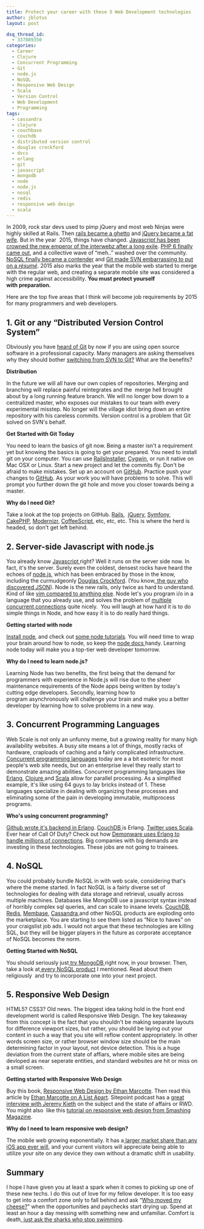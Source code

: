 ```yaml
---
title: Protect your career with these 5 Web Development technologies
author: jblotus
layout: post

dsq_thread_id:
  - 337889350
categories:
  - Career
  - Clojure
  - Concurrent Programming
  - Git
  - node.js
  - NoSQL
  - Responsive Web Design
  - Scala
  - Version Control
  - Web Development
  - Programming
tags:
  - cassandra
  - clojure
  - couchbase
  - couchdb
  - distributed version control
  - douglas crockford
  - dvcs
  - erlang
  - git
  - javascript
  - mongodb
  - node
  - node.js
  - nosql
  - redis
  - responsive web design
  - scala
---
```

In 2009, rock star devs used to pimp jQuery and most web Ninjas were highly skilled at Rails. Then [rails became a ghetto][1] and [jQuery became a fat wife][2]. But in the year  2015, things have changed. [Javascript has been crowned the new emperor of the interwebz after a long exile][3]. [PHP 6 finally came out][4], and a collective wave of &#8220;meh..&#8221; washed over the community. [NoSQL finally became a contender][5] and [Git made SVN embarrassing to put on a *résumé*][6]. 2015 also marks the year that the mobile web started to merge with the regular web, and creating a separate mobile site was considered a high crime against accessibility. **You must protect yourself with preparation.**

Here are the top five areas that I think will become job requirements by 2015 for many programmers and web developers.

<!--more-->

## **1. Git or any &#8220;Distributed Version Control System&#8221;**

Obviously you have [heard of Git][7] by now if you are using open source software in a professional capacity. Many managers are asking themselves why they should bother [switching from SVN to Git?][8] What are the benefits?

**Distribution**

In the future we will all have our own copies of repositories. Merging and branching will replace painful reintegrates and the  merge hell brought about by a long running feature branch. We will no longer bow down to a centralized master, who exposes our mistakes to our team with every experimental misstep. No longer will the village idiot bring down an entire repository with his careless commits. Version control is a problem that Git solved on SVN's behalf.

**Get Started with Git Today**

You need to learn the basics of git now. Being a master isn't a requirement yet but knowing the basics is going to get your prepared. You need to install git on your computer. You can use [RailsInstaller][9], [Cygwin][10], or run it native on Mac OSX or Linux. Start a new project and let the commits fly. Don't be afraid to make mistakes. Set up an account on [GitHub][11]. Practice push your changes to [GitHub][11]. As your work you will have problems to solve. This will prompt you further down the git hole and move you closer towards being a master.

**Why do I need Git?**

Take a look at the top projects on GitHub. [Rails][12],  [jQuery][13], [Symfony][14], [CakePHP][15], [Modernizr][16], [CoffeeScript][17], etc, etc, etc. This is where the herd is headed, so don't get left behind.

## **2. Server-side Javascript with node.js**

You already know [Javascript ][18]right? Well it runs on the server side now. In fact, it's the server. Surely even the coldest, densest rocks have heard the echoes of [node.js][19], which has been embraced by those in the know, including the curmudgeonly [Douglas Crockford][20]. (You know,[ the guy who discovered JSON][21]). Node is the new rails, only twice as hard to understand. Kind of like [vim compared to anything else][22]. Node let's you program i/o in a language that you already use, and solves the problem of [multiple concurrent connections][23] quite nicely.  You will laugh at how hard it is to do simple things in Node, and how easy it is to do really hard things.

**Getting started with node**

[Install node][24], and check out [some node tutorials][25]. You will need time to wrap your brain around how to node, so keep the [node docs ][26]handy. Learning node today will make you a top-tier web developer tomorrow.

**Why do I need to learn node.js?**

Learning Node has two benefits, the first being that the demand for programmers with experience in Node.js will rise due to the sheer maintenance requirements of the Node apps being written by today's cutting edge developers. Secondly, learning how to program asynchronously will challenge your brain and make you a better developer by learning how to solve problems in a new way.

## **3. Concurrent Programming Languages**

Web Scale is not only an unfunny meme, but a growing reality for many high availability websites. A busy site means a lot of things, mostly racks of hardware, craploads of caching and a fairly complicated infrastructure.[ Concurrent programming languages][27] today are a a bit esoteric for most people's web site needs, but on an enterprise level they really start to demonstrate amazing abilities. Concurrent programming languages like [Erlang][28], [Clojure ][29]and [Scala][30] allow for parallel processing. As a simplified example, it's like using 64 guys to lay bricks instead of 1. These languages specialize in dealing with organizing these processes and eliminating some of the pain in developing immutable, multiprocess programs.

**Who's using concurrent programming?**

[Github wrote it's backend in Erlang][31]. [CouchDB ][32]is Erlang. [Twitter uses Scala][33]. Ever hear of Call Of Duty? Check out how [Demonware uses Erlang to handle millions of connections][34]. Big companies with big demands are investing in these technologies. These jobs are not going to trainees.

## **4. NoSQL**

You could probably bundle NoSQL in with web scale, considering that's where the meme started. In fact NoSQL is a fairly diverse set of technologies for dealing with data storage and retrieval, usually across multiple machines. Databases like MongoDB use a javascript syntax instead of horribly complex sql queries, and can scale to insane levels. [CouchDB][32], [Redis][35], [Membase][36], [Cassandra ][37]and other NoSQL products are exploding onto the marketplace. You are starting to see them listed as &#8220;Nice to haves&#8221; on your craigslist job ads. I would not argue that these technologies are killing SQL, but they will be bigger players in the future as corporate acceptance of NoSQL becomes the norm.

**Getting Started with NoSQL**

You should seriously just[ try MongoDB ][38]right now, in your browser. Then, take a look at[ every NoSQL product][39] I mentioned. Read about them religiously  and try to incorporate one into your next project.

## **5. Responsive Web Design**

HTML5? CSS3? Old news. The biggest idea taking hold in the front end development world is called Responsive Web Design. The key takeaway from this concept is the fact that you shouldn't be making separate layouts for difference viewport sizes, but rather, you should be laying out your content in such a way that you site will reflow content appropriately. In other words screen size, or rather browser window size should be the main determining factor in your layout, not device detection. This is a huge deviation from the current state of affiars, where mobile sites are being devloped as near seperate entities, and standard websites are hit or miss on a small screen.

**Getting started with Responsive Web Design**

Buy this book, [Responsive Web Design by Ethan Marcotte][40]. Then read this article by [Ethan Marcotte on A List Apart][41]. Sitepoint podcast has a [great interview with Jeremy Kieth][42] on the subject and the state of affairs or RWD. You might also  like this [tutorial on responsive web design from Smashing Magazine][43].

**Why do I need to learn responsive web design?**

The mobile web growing exponentially. It has a[ larger market share than any iOS app ever will][44], and your current visitors will appreciate being able to utilize your site on any device they own without a dramatic shift in usability.

## **Summary**

I hope I have given you at least a spark when it comes to picking up one of these new techs. I do this out of love for my fellow developer. It is too easy to get into a comfort zone only to fall behind and ask &#8220;[Who moved my cheese?][45]&#8221; when the opportunities and paychecks start drying up. Spend at least an hour a day messing with something new and unfamiliar. Comfort is death,[ just ask the sharks who stop swimming][46].

 [1]: http://zedshaw.com/rants/rails_is_a_ghetto.html
 [2]: http://meta.stackoverflow.com/questions/45176/when-is-use-jquery-not-a-valid-answer-to-a-javascript-question
 [3]: https://github.com/languages/JavaScript
 [4]: http://www.xarg.org/2011/06/php-hacking/
 [5]: http://jobs.nosqlweekly.com/blog/nosql-job-trends/
 [6]: http://whygitisbetterthanx.com/
 [7]: http://git-scm.com/
 [8]: http://stackoverflow.com/questions/871/why-is-git-better-than-subversion
 [9]: http://railsinstaller.org/
 [10]: http://www.cygwin.com/
 [11]: https://github.com/
 [12]: https://github.com/rails/rails
 [13]: https://github.com/jquery/jquery
 [14]: https://github.com/symfony/symfony
 [15]: https://github.com/cakephp
 [16]: https://github.com/Modernizr/Modernizr
 [17]: http://jashkenas.github.com/coffee-script/
 [18]: https://developer.mozilla.org/en/javascript
 [19]: http://nodejs.org/
 [20]: http://www.crockford.com/
 [21]: http://developer.yahoo.com/yui/theater/video.php?v=crockford-json
 [22]: http://symbolsystem.com/2010/12/15/this-is-your-brain-on-vim/
 [23]: http://en.wikipedia.org/wiki/C10k
 [24]: http://www.jblotus.com/2011/05/28/building-your-first-node-js-app-part-1-installing-node-on-windows-7/
 [25]: http://www.jblotus.com/tag/node-js/
 [26]: http://nodejs.org/docs/
 [27]: http://en.wikipedia.org/wiki/Concurrent_computing#Concurrent_programming_languages
 [28]: http://www.erlang.org/
 [29]: http://clojure.org/
 [30]: http://www.scala-lang.org/
 [31]: https://github.com/blog/530-how-we-made-github-fast
 [32]: http://couchdb.apache.org/
 [33]: http://www.infoq.com/interviews/kallen-scala-twitter
 [34]: http://www.erlang-factory.com/upload/presentations/395/ErlangandFirst-PersonShooters.pdf
 [35]: http://redis.io/
 [36]: http://www.couchbase.org/membase
 [37]: http://cassandra.apache.org/
 [38]: http://try.mongodb.org/
 [39]: http://en.wikipedia.org/wiki/NoSQL#Object_database
 [40]: http://www.abookapart.com/products/responsive-web-design
 [41]: http://www.alistapart.com/articles/responsive-web-design/
 [42]: http://www.sitepoint.com/podcast-111-responsive-web-design-with-jeremy-keith/
 [43]: http://coding.smashingmagazine.com/2011/01/12/guidelines-for-responsive-web-design/
 [44]: http://www.smashingmagazine.com/2011/01/26/making-it-a-mobile-web-app/
 [45]: http://www.amazon.com/Who-Moved-My-Cheese-Amazing/dp/0399144463
 [46]: http://wiki.answers.com/Q/What_happens_to_Sharks_when_they_stop_swimming
